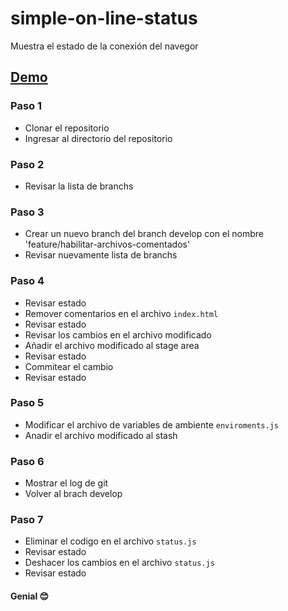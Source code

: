 # simple-on-line-status
Muestra el estado de la conexión del navegor 

## [Demo](https://unprojected-buy.000webhostapp.com/)

### Paso 1
- Clonar el repositorio
- Ingresar al directorio del repositorio

### Paso 2
- Revisar la lista de branchs

### Paso 3
- Crear un nuevo branch del branch develop con el nombre 'feature/habilitar-archivos-comentados'
- Revisar nuevamente lista de branchs

### Paso 4
- Revisar estado
- Remover comentarios en el archivo `index.html`
- Revisar estado
- Revisar los cambios en el archivo modificado
- Añadir el archivo modificado al stage area
- Revisar estado
- Commitear el cambio
- Revisar estado

### Paso 5
- Modificar el archivo de variables de ambiente `enviroments.js`
- Anadir el archivo modificado al stash

### Paso 6
- Mostrar el log de git
- Volver al brach develop

### Paso 7
- Eliminar el codigo en el archivo `status.js`
- Revisar estado
- Deshacer los cambios en el archivo `status.js`
- Revisar estado

#### Genial 😊
 